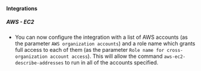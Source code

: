 
#### Integrations

##### AWS - EC2

- You can now configure the integration with a list of AWS accounts (as the parameter `AWS organization accounts`) and a role name which grants full access to each of them (as the parameter `Role name for cross-organization account access`). This will allow the command `aws-ec2-describe-addresses` to run in all of the accounts specified.
